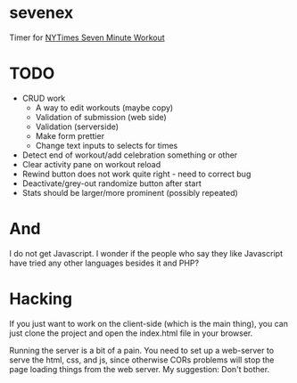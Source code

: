 # sevenex
Timer for [NYTimes Seven Minute Workout](https://www.nytimes.com/guides/well/activity/the-7-minute-workout)

# TODO

 * CRUD work
   * A way to edit workouts (maybe copy)
   * Validation of submission (web side)
   * Validation (serverside)
   * Make form prettier
   * Change text inputs to selects for times
 * Detect end of workout/add celebration something or other
 * Clear activity pane on workout reload
 * Rewind button does not work quite right - need to correct bug
 * Deactivate/grey-out randomize button after start
 * Stats should be larger/more prominent (possibly repeated)

# And 

I do not get Javascript. I wonder if the people who say they like 
Javascript have tried any other languages besides it and PHP?

# Hacking

If you just want to work on the client-side (which is the main thing),
you can just clone the project and open the index.html file in your
browser.

Running the server is a bit of a pain. You need to set up a web-server
to serve the html, css, and js, since otherwise CORs problems will 
stop the page loading things from the web server. My suggestion:
Don't bother.
